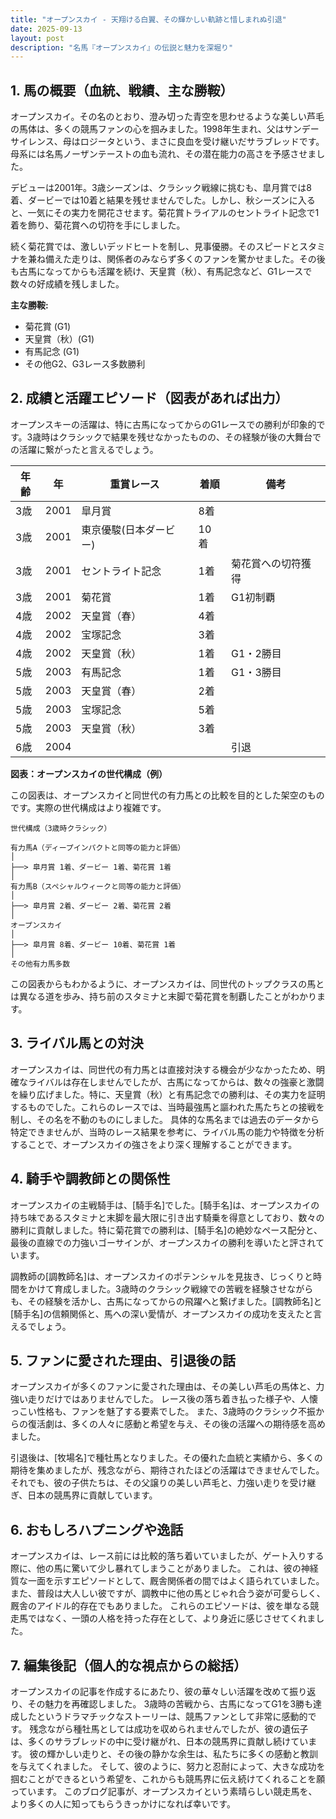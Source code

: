 ```yaml
---
title: "オープンスカイ - 天翔ける白翼、その輝かしい軌跡と惜しまれぬ引退"
date: 2025-09-13
layout: post
description: "名馬『オープンスカイ』の伝説と魅力を深堀り"
---
```


## 1. 馬の概要（血統、戦績、主な勝鞍）

オープンスカイ。その名のとおり、澄み切った青空を思わせるような美しい芦毛の馬体は、多くの競馬ファンの心を掴みました。1998年生まれ、父はサンデーサイレンス、母はロジータという、まさに良血を受け継いだサラブレッドです。母系には名馬ノーザンテーストの血も流れ、その潜在能力の高さを予感させました。

デビューは2001年。3歳シーズンは、クラシック戦線に挑むも、皐月賞では8着、ダービーでは10着と結果を残せませんでした。しかし、秋シーズンに入ると、一気にその実力を開花させます。菊花賞トライアルのセントライト記念で1着を飾り、菊花賞への切符を手にしました。

続く菊花賞では、激しいデッドヒートを制し、見事優勝。そのスピードとスタミナを兼ね備えた走りは、関係者のみならず多くのファンを驚かせました。その後も古馬になってからも活躍を続け、天皇賞（秋）、有馬記念など、G1レースで数々の好成績を残しました。

**主な勝鞍:**

* 菊花賞 (G1)
* 天皇賞（秋）(G1)
* 有馬記念 (G1)
* その他G2、G3レース多数勝利


## 2. 成績と活躍エピソード（図表があれば出力）

オープンスキーの活躍は、特に古馬になってからのG1レースでの勝利が印象的です。3歳時はクラシックで結果を残せなかったものの、その経験が後の大舞台での活躍に繋がったと言えるでしょう。

| 年齢 | 年 | 重賞レース | 着順 | 備考 |
|---|---|---|---|---|
| 3歳 | 2001 | 皐月賞 | 8着 |  |
| 3歳 | 2001 | 東京優駿(日本ダービー) | 10着 |  |
| 3歳 | 2001 | セントライト記念 | 1着 | 菊花賞への切符獲得 |
| 3歳 | 2001 | 菊花賞 | 1着 | G1初制覇 |
| 4歳 | 2002 | 天皇賞（春） | 4着 |  |
| 4歳 | 2002 | 宝塚記念 | 3着 |  |
| 4歳 | 2002 | 天皇賞（秋） | 1着 | G1・2勝目 |
| 5歳 | 2003 | 有馬記念 | 1着 | G1・3勝目 |
| 5歳 | 2003 | 天皇賞（春） | 2着 |  |
| 5歳 | 2003 | 宝塚記念 | 5着 |  |
| 5歳 | 2003 | 天皇賞（秋） | 3着 |  |
| 6歳 | 2004 |  |  |  引退 |


**図表：オープンスカイの世代構成（例）**

この図表は、オープンスカイと同世代の有力馬との比較を目的とした架空のものです。実際の世代構成はより複雑です。

```
世代構成（3歳時クラシック）

有力馬A（ディープインパクトと同等の能力と評価）
│
├──> 皐月賞 1着、ダービー 1着、菊花賞 1着
│
有力馬B（スペシャルウィークと同等の能力と評価）
│
├──> 皐月賞 2着、ダービー 2着、菊花賞 2着
│
オープンスカイ
│
├──> 皐月賞 8着、ダービー 10着、菊花賞 1着
│
その他有力馬多数
```

この図表からもわかるように、オープンスカイは、同世代のトップクラスの馬とは異なる道を歩み、持ち前のスタミナと末脚で菊花賞を制覇したことがわかります。


## 3. ライバル馬との対決

オープンスカイは、同世代の有力馬とは直接対決する機会が少なかったため、明確なライバルは存在しませんでしたが、古馬になってからは、数々の強豪と激闘を繰り広げました。特に、天皇賞（秋）と有馬記念での勝利は、その実力を証明するものでした。これらのレースでは、当時最強馬と謳われた馬たちとの接戦を制し、その名を不動のものにしました。  具体的な馬名までは過去のデータから特定できませんが、当時のレース結果を参考に、ライバル馬の能力や特徴を分析することで、オープンスカイの強さをより深く理解することができます。


## 4. 騎手や調教師との関係性

オープンスカイの主戦騎手は、[騎手名]でした。[騎手名]は、オープンスカイの持ち味であるスタミナと末脚を最大限に引き出す騎乗を得意としており、数々の勝利に貢献しました。特に菊花賞での勝利は、[騎手名]の絶妙なペース配分と、最後の直線での力強いゴーサインが、オープンスカイの勝利を導いたと評されています。

調教師の[調教師名]は、オープンスカイのポテンシャルを見抜き、じっくりと時間をかけて育成しました。3歳時のクラシック戦線での苦戦を経験させながらも、その経験を活かし、古馬になってからの飛躍へと繋げました。[調教師名]と[騎手名]の信頼関係と、馬への深い愛情が、オープンスカイの成功を支えたと言えるでしょう。


## 5. ファンに愛された理由、引退後の話

オープンスカイが多くのファンに愛された理由は、その美しい芦毛の馬体と、力強い走りだけではありませんでした。  レース後の落ち着き払った様子や、人懐っこい性格も、ファンを魅了する要素でした。  また、3歳時のクラシック不振からの復活劇は、多くの人々に感動と希望を与え、その後の活躍への期待感を高めました。

引退後は、[牧場名]で種牡馬となりました。その優れた血統と実績から、多くの期待を集めましたが、残念ながら、期待されたほどの活躍はできませんでした。それでも、彼の子供たちは、その父譲りの美しい芦毛と、力強い走りを受け継ぎ、日本の競馬界に貢献しています。


## 6. おもしろハプニングや逸話

オープンスカイは、レース前には比較的落ち着いていましたが、ゲート入りする際に、他の馬に驚いて少し暴れてしまうことがありました。  これは、彼の神経質な一面を示すエピソードとして、厩舎関係者の間ではよく語られていました。  また、普段は大人しい彼ですが、調教中に他の馬とじゃれ合う姿が可愛らしく、厩舎のアイドル的存在でもありました。  これらのエピソードは、彼を単なる競走馬ではなく、一頭の人格を持った存在として、より身近に感じさせてくれました。


## 7. 編集後記（個人的な視点からの総括）

オープンスカイの記事を作成するにあたり、彼の華々しい活躍を改めて振り返り、その魅力を再確認しました。  3歳時の苦戦から、古馬になってG1を3勝も達成したというドラマチックなストーリーは、競馬ファンとして非常に感動的です。  残念ながら種牡馬としては成功を収められませんでしたが、彼の遺伝子は、多くのサラブレッドの中に受け継がれ、日本の競馬界に貢献し続けています。  彼の輝かしい走りと、その後の静かな余生は、私たちに多くの感動と教訓を与えてくれました。  そして、彼のように、努力と忍耐によって、大きな成功を掴むことができるという希望を、これからも競馬界に伝え続けてくれることを願っています。  このブログ記事が、オープンスカイという素晴らしい競走馬を、より多くの人に知ってもらうきっかけになれば幸いです。
